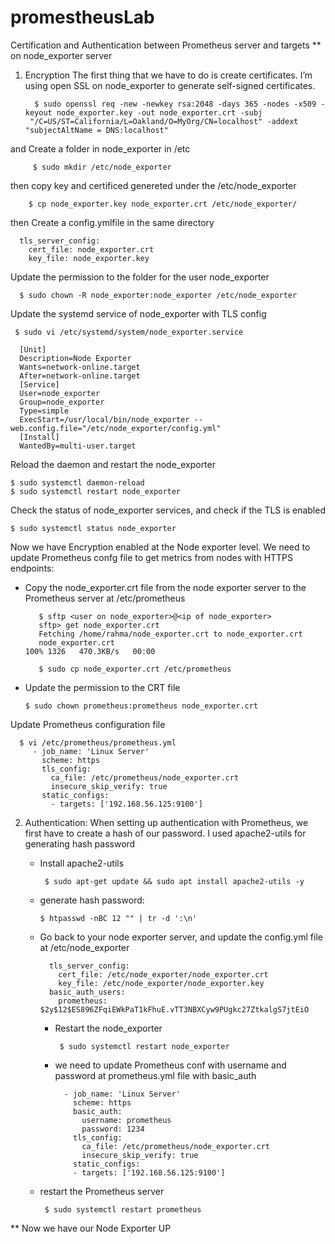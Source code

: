 # promestheusLab
Certification and Authentication between Prometheus server and targets
** on node_exporter server
1) Encryption
   The first thing that we have to do is create certificates.
   I’m using open SSL on node_exporter to generate self-signed certificates.
   
         $ sudo openssl req -new -newkey rsa:2048 -days 365 -nodes -x509 -keyout node_exporter.key -out node_exporter.crt -subj 
        "/C=US/ST=California/L=Oakland/O=MyOrg/CN=localhost" -addext "subjectAltName = DNS:localhost"

and Create a folder in node_exporter in /etc

         $ sudo mkdir /etc/node_exporter
         
then copy key and certificed genereted under the /etc/node_exporter

        $ cp node_exporter.key node_exporter.crt /etc/node_exporter/
        
then Create a config.ymlfile in the same directory

      tls_server_config:
        cert_file: node_exporter.crt
        key_file: node_exporter.key

Update the permission to the folder for the user node_exporter

      $ sudo chown -R node_exporter:node_exporter /etc/node_exporter

Update the systemd service of node_exporter with TLS config 

     $ sudo vi /etc/systemd/system/node_exporter.service

      [Unit]
      Description=Node Exporter
      Wants=network-online.target
      After=network-online.target
      [Service]
      User=node_exporter
      Group=node_exporter
      Type=simple
      ExecStart=/usr/local/bin/node_exporter --web.config.file="/etc/node_exporter/config.yml"
      [Install]
      WantedBy=multi-user.target

Reload the daemon and restart the node_exporter

    $ sudo systemctl daemon-reload
    $ sudo systemctl restart node_exporter

Check the status of node_exporter services, and check if the TLS is enabled

    $ sudo systemctl status node_exporter

 Now we have Encryption enabled at the Node exporter level.
 We need to update Prometheus confg file to get metrics from nodes with HTTPS endpoints:
   - Copy the node_exporter.crt file from the node exporter server to the Prometheus server at /etc/prometheus
   
            $ sftp <user on node_exporter>@<ip of node_exporter>
            sftp> get node_exporter.crt
            Fetching /home/rahma/node_exporter.crt to node_exporter.crt
            node_exporter.crt                                                                                      100% 1326   470.3KB/s   00:00
     
            $ sudo cp node_exporter.crt /etc/prometheus
     
   - Update the permission to the CRT file
     
         $ sudo chown prometheus:prometheus node_exporter.crt
     
  Update Prometheus configuration file
  
      $ vi /etc/prometheus/prometheus.yml
         - job_name: 'Linux Server'
           scheme: https
           tls_config:
             ca_file: /etc/prometheus/node_exporter.crt
             insecure_skip_verify: true
           static_configs:
             - targets: ['192.168.56.125:9100']
     
 2) Authentication:
    When setting up authentication with Prometheus, we first have to create a hash of our password.
    I used apache2-utils for generating hash password
    - Install apache2-utils
      
           $ sudo apt-get update && sudo apt install apache2-utils -y

    - generate hash password:
      
          $ htpasswd -nBC 12 "" | tr -d ':\n'
      
    - Go back to your node exporter server, and update the config.yml file at /etc/node_exporter
      
            tls_server_config:
              cert_file: /etc/node_exporter/node_exporter.crt
              key_file: /etc/node_exporter/node_exporter.key
            basic_auth_users:
              prometheus: $2y$12$ES896ZFqiEWkPaT1kFhuE.vTT3NBXCyw9PUgkc27ZtkalgS7jtEiO

      - Restart the node_exporter
        
             $ sudo systemctl restart node_exporter
        
      - we need to update Prometheus conf with username and password at prometheus.yml file with basic_auth
        
              - job_name: 'Linux Server'
                scheme: https
                basic_auth:
                  username: prometheus
                  password: 1234
                tls_config:
                  ca_file: /etc/prometheus/node_exporter.crt
                  insecure_skip_verify: true
                static_configs:
                - targets: ['192.168.56.125:9100']

    - restart the Prometheus server
      
           $ sudo systemctl restart prometheus

** Now we have our Node Exporter UP





















  

    


   

